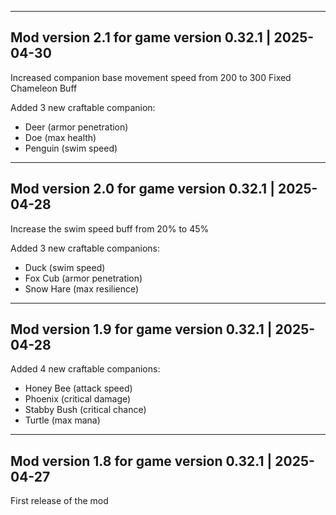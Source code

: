 
------------------------------------------------------
Mod version 2.1 for game version 0.32.1 | 2025-04-30
------------------------------------------------------

Increased companion base movement speed from 200 to 300
Fixed Chameleon Buff

Added 3 new craftable companion:

- Deer (armor penetration)
- Doe (max health)
- Penguin (swim speed)

------------------------------------------------------
Mod version 2.0 for game version 0.32.1 | 2025-04-28
------------------------------------------------------

Increase the swim speed buff from 20% to 45%

Added 3 new craftable companions:

- Duck (swim speed)
- Fox Cub (armor penetration)
- Snow Hare (max resilience)

------------------------------------------------------
Mod version 1.9 for game version 0.32.1 | 2025-04-28
------------------------------------------------------

Added 4 new craftable companions:

- Honey Bee (attack speed)
- Phoenix (critical damage)
- Stabby Bush (critical chance)
- Turtle (max mana)

------------------------------------------------------
Mod version 1.8 for game version 0.32.1 | 2025-04-27
------------------------------------------------------

First release of the mod